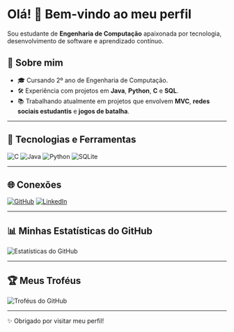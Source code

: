 # Olá! 👋 Bem-vindo ao meu perfil

Sou estudante de **Engenharia de Computação** apaixonada por tecnologia, desenvolvimento de software e aprendizado contínuo.

## 🌟 Sobre mim
- 🎓 Cursando 2º ano de Engenharia de Computação.
- 🛠 Experiência com projetos em **Java**, **Python**, **C** e **SQL**.
- 📚 Trabalhando atualmente em projetos que envolvem **MVC**, **redes sociais estudantis** e **jogos de batalha**.

---

## 🚀 Tecnologias e Ferramentas
![C](https://img.shields.io/badge/-C-00599C?logo=c&logoColor=white&style=flat)
![Java](https://img.shields.io/badge/-Java-007396?logo=java&logoColor=white&style=flat)
![Python](https://img.shields.io/badge/-Python-FFD43B?logo=python&logoColor=darkgreen&style=flat)
![SQLite](https://img.shields.io/badge/-SQLite-003B57?logo=sqlite&logoColor=white&style=flat)


---

## 🌐 Conexões
[![GitHub](https://img.shields.io/badge/-GitHub-181717?logo=github&logoColor=white&style=flat)](https://github.com/dutra1904)
[![LinkedIn](https://img.shields.io/badge/-LinkedIn-0A66C2?logo=linkedin&logoColor=white&style=flat)](www.linkedin.com/in/maria-dutra-costa-338876230)

---

## 📊 Minhas Estatísticas do GitHub
![Estatísticas do GitHub](https://github-readme-stats.vercel.app/api?username=seu-usuario&show_icons=true&theme=dark)

---

## 🏆 Meus Troféus
![Troféus do GitHub](https://github-profile-trophy.vercel.app/?username=seu-usuario&theme=onedark)

---

✨ Obrigado por visitar meu perfil!

<!--
**dutra1904/dutra1904** is a ✨ _special_ ✨ repository because its `README.md` (this file) appears on your GitHub profile.

Here are some ideas to get you started:

- 🔭 I’m currently working on ...
- 🌱 I’m currently learning ...
- 👯 I’m looking to collaborate on ...
- 🤔 I’m looking for help with ...
- 💬 Ask me about ...
- 📫 How to reach me: ...
- 😄 Pronouns: ...
- ⚡ Fun fact: ...
-->
